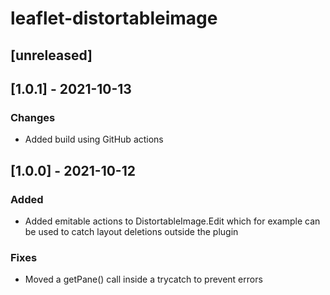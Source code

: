 # leaflet-distortableimage

## [unreleased]

## [1.0.1] - 2021-10-13

### Changes

- Added build using GitHub actions

## [1.0.0] - 2021-10-12

### Added

- Added emitable actions to DistortableImage.Edit which for example can be used to catch layout deletions outside the plugin

### Fixes

- Moved a getPane() call inside a trycatch to prevent errors